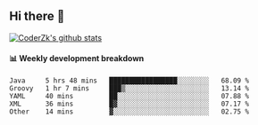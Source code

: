 ## Hi there 👋

[![CoderZk's github stats](https://github-readme-stats.vercel.app/api?username=zhoukuo123&show_icons=true&count_private=true)](https://github.com/anuraghazra/github-readme-stats)

#### :bar_chart: Weekly development breakdown

<!--START_SECTION:waka-->
```text
Java     5 hrs 48 mins   █████████████████░░░░░░░░   68.09 % 
Groovy   1 hr 7 mins     ███▒░░░░░░░░░░░░░░░░░░░░░   13.14 % 
YAML     40 mins         ██░░░░░░░░░░░░░░░░░░░░░░░   07.88 % 
XML      36 mins         █▓░░░░░░░░░░░░░░░░░░░░░░░   07.17 % 
Other    14 mins         ▓░░░░░░░░░░░░░░░░░░░░░░░░   02.75 % 
```
<!--END_SECTION:waka-->
